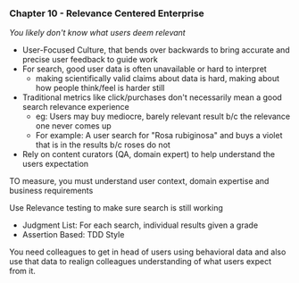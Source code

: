 ### Chapter 10 - Relevance Centered Enterprise

*You likely don't know what users deem relevant*

 - User-Focused Culture, that bends over backwards to bring accurate and precise user feedback to guide work
 - For search, good user data is often unavailable or hard to interpret
   - making scientifically valid claims about data is hard, making about how people think/feel is harder still
 - Traditional metrics like click/purchases don't necessarily mean a good search relevance experience
   - eg: Users may buy mediocre, barely relevant result b/c the relevance one never comes up
   - For example: A user search for "Rosa rubiginosa" and buys a violet that is in the results b/c roses do not
 - Rely on content curators (QA, domain expert) to help understand the users expectation
 
TO measure, you must understand user context, domain expertise and business requirements

Use Relevance testing to make sure search is still working
 - Judgment List: For each search, individual results given a grade
 - Assertion Based: TDD Style
 
You need colleagues to get in head of users using behavioral data and also use that data to realign colleagues understanding of what users expect from it.
